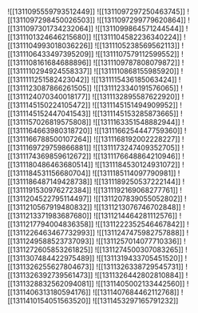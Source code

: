 ![[1311095559793512449]]
![[1311097297250463745]]
![[1311097298450026503]]
![[1311097299779620864]]
![[1311097301734232064]]
![[1311099864571244544]]
![[1311101324646215680]]
![[1311104582236340224]]
![[1311104993018036226]]
![[1311105238569562113]]
![[1311106433497395209]]
![[1311107579112599552]]
![[1311108161684688896]]
![[1311109787808079872]]
![[1311110294924558337]]
![[1311110868155985920]]
![[1311111251582423042]]
![[1311115436185063424]]
![[1311123087866261505]]
![[1311123340191576065]]
![[1311124070340018177]]
![[1311132895587622920]]
![[1311145150224105472]]
![[1311145151494909952]]
![[1311145152447041543]]
![[1311145153285873665]]
![[1311157026819575808]]
![[1311163351548882944]]
![[1311164663980318720]]
![[1311166254447759360]]
![[1311166788500107264]]
![[1311168192002228227]]
![[1311169729759866881]]
![[1311173247409352705]]
![[1311174369859612672]]
![[1311176648864210946]]
![[1311180486463680514]]
![[1311184530124931072]]
![[1311184531156680704]]
![[1311185114097790981]]
![[1311186487149428738]]
![[1311189250537222144]]
![[1311191530976272384]]
![[1311192169068277761]]
![[1311204522795114497]]
![[1311207839055052802]]
![[1311210567919480832]]
![[1311213076746702848]]
![[1311213371983687680]]
![[1311214464281112576]]
![[1311217794004836358]]
![[1311222352546467842]]
![[1311226463467732993]]
![[1311247475982757888]]
![[1311249588523737093]]
![[1311257014077710336]]
![[1311272605853261825]]
![[1311274500307083265]]
![[1311307484422975489]]
![[1311319433705451520]]
![[1311326255627804673]]
![[1311326338729545731]]
![[1311326392739561473]]
![[1311326442802810884]]
![[1311328832562094081]]
![[1311405002133442560]]
![[1311406313180594176]]
![[1311407684462112768]]
![[1311410154051563520]]
![[1311453297165791232]]
